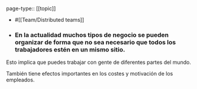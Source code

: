page-type:: [[topic]]

- #[[Team/Distributed teams]]

- ### En la actualidad muchos tipos de negocio se pueden organizar de forma que no sea necesario que todos los trabajadores estén en un mismo sitio.

Esto implica que puedes trabajar con gente de diferentes partes del mundo.

También tiene efectos importantes en los costes y motivación de los empleados.



